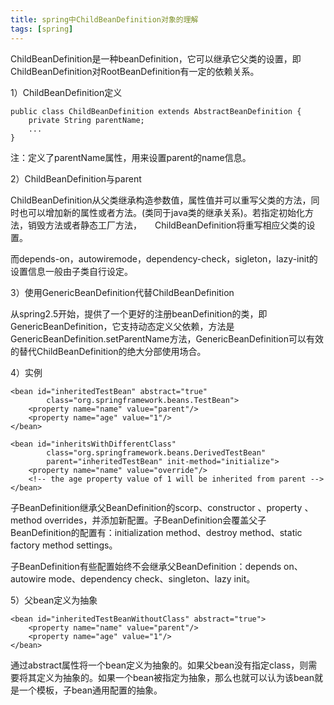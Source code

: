 ```yaml
---
title: spring中ChildBeanDefinition对象的理解
tags: [spring]
---
```


ChildBeanDefinition是一种beanDefinition，它可以继承它父类的设置，即ChildBeanDefinition对RootBeanDefinition有一定的依赖关系。

1）ChildBeanDefinition定义

```
public class ChildBeanDefinition extends AbstractBeanDefinition {
    private String parentName;
    ...
}
```

注：定义了parentName属性，用来设置parent的name信息。

2）ChildBeanDefinition与parent

ChildBeanDefinition从父类继承构造参数值，属性值并可以重写父类的方法，同时也可以增加新的属性或者方法。(类同于java类的继承关系)。若指定初始化方法，销毁方法或者静态工厂方法，　　ChildBeanDefinition将重写相应父类的设置。

而depends-on，autowiremode，dependency-check，sigleton，lazy-init的设置信息一般由子类自行设定。

3）使用GenericBeanDefinition代替ChildBeanDefinition

从spring2.5开始，提供了一个更好的注册beanDefinition的类，即GenericBeanDefinition，它支持动态定义父依赖，方法是GenericBeanDefinition.setParentName方法，GenericBeanDefinition可以有效的替代ChildBeanDefinition的绝大分部使用场合。

4）实例

```
<bean id="inheritedTestBean" abstract="true"
        class="org.springframework.beans.TestBean">
    <property name="name" value="parent"/>
    <property name="age" value="1"/>
</bean>

<bean id="inheritsWithDifferentClass"
        class="org.springframework.beans.DerivedTestBean"
        parent="inheritedTestBean" init-method="initialize">
    <property name="name" value="override"/>
    <!-- the age property value of 1 will be inherited from parent -->
</bean>
```

子BeanDefinition继承父BeanDefinition的scorp、constructor 、property 、method overrides，并添加新配置。子BeanDefinition会覆盖父子BeanDefinition的配置有：initialization method、destroy method、static factory method settings。

子BeanDefinition有些配置始终不会继承父BeanDefinition：depends on、autowire mode、dependency check、singleton、lazy init。

5）父bean定义为抽象

```
<bean id="inheritedTestBeanWithoutClass" abstract="true">
    <property name="name" value="parent"/>
    <property name="age" value="1"/>
</bean>
```

通过abstract属性将一个bean定义为抽象的。如果父bean没有指定class，则需要将其定义为抽象的。如果一个bean被指定为抽象，那么也就可以认为该bean就是一个模板，子bean通用配置的抽象。